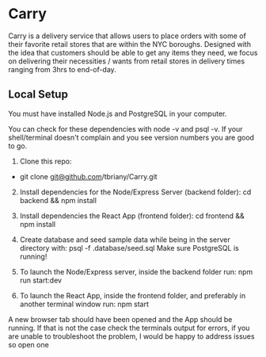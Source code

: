 # Carry


Carry is a delivery service that allows users to place orders with some of their favorite retail stores that are within the NYC boroughs. Designed with the idea that customers should be able to get any items they need, we focus on delivering their necessities / wants from retail stores in delivery times ranging from 3hrs to end-of-day.



##  Local Setup

You must have installed Node.js and PostgreSQL in your computer.

You can check for these dependencies with node -v and psql -v. If your shell/terminal doesn't complain and you see version numbers you are good to go.

1. Clone this repo: 
* git clone git@github.com/tbriany/Carry.git 

2. Install dependencies for the Node/Express Server (backend folder):
cd backend && npm install

3. Install dependencies the React App (frontend folder):
cd frontend && npm install

4. Create database and seed sample data while being in the server directory with:
psql -f .database/seed.sql
Make sure PostgreSQL is running!

5. To launch the Node/Express server, inside the backend folder run:
 npm run start:dev
 
6. To launch the React App, inside the frontend folder, and preferably in another terminal window run:
 npm start
 
A new browser tab should have been opened and the App should be running. If that is not the case check the terminals output for errors, if you are unable to troubleshoot the problem, I would be happy to address issues so open one
